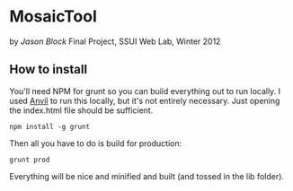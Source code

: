 # MosaicTool
by *Jason Block*
Final Project, SSUI Web Lab, Winter 2012

## How to install

You'll need NPM for grunt so you can build everything out to run locally. I used [Anvil](http://anvilformac.com) to run this locally, but it's not entirely necessary. Just opening the index.html file should be sufficient. 

	npm install -g grunt

Then all you have to do is build for production:

	grunt prod

Everything will be nice and minified and built (and tossed in the lib folder). 
